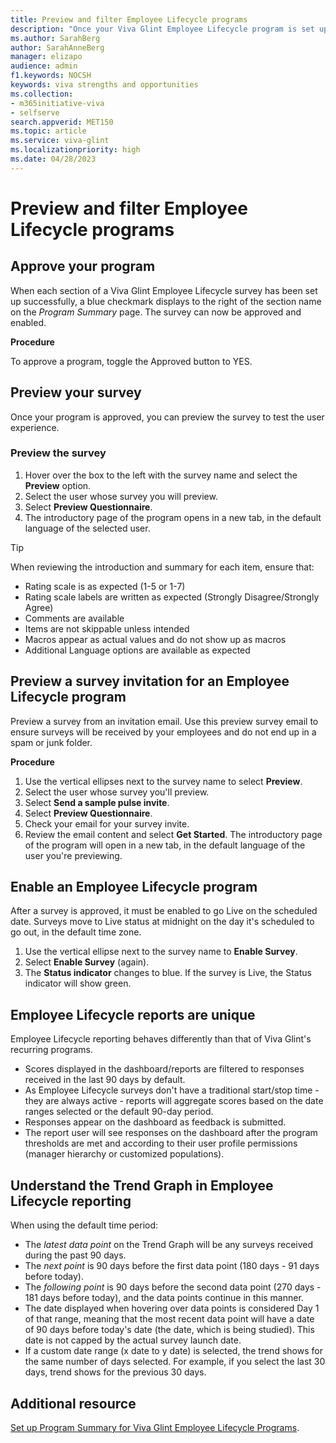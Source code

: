 ```yaml
---
title: Preview and filter Employee Lifecycle programs 
description: "Once your Viva Glint Employee Lifecycle program is set up, take these steps to set it live or edit it."
ms.author: SarahBerg
author: SarahAnneBerg
manager: elizapo
audience: admin
f1.keywords: NOCSH
keywords: viva strengths and opportunities
ms.collection:  
- m365initiative-viva
- selfserve 
search.appverid: MET150 
ms.topic: article
ms.service: viva-glint
ms.localizationpriority: high
ms.date: 04/28/2023
---
```


# Preview and filter Employee Lifecycle programs 

## Approve your program 

When each section of a Viva Glint Employee Lifecycle survey has been set up successfully, a blue checkmark displays to the right of the section name on the *Program Summary* page. The survey can now be approved and enabled. 

**Procedure** 

To approve a program, toggle the Approved button to YES. 

## Preview your survey  

Once your program is approved, you can preview the survey to test the user experience. 

### Preview the survey 

1. Hover over the box to the left with the survey name and select the **Preview** option. 
2. Select the user whose survey you will preview.  
3. Select **Preview Questionnaire**. 
4. The introductory page of the program opens in a new tab, in the default language of the selected user.  

>[!TIP]
> When reviewing the introduction and summary for each item, ensure that:
> - Rating scale is as expected (1-5 or 1-7) 
> - Rating scale labels are written as expected (Strongly Disagree/Strongly Agree)
> - Comments are available 
> - Items are not skippable unless intended 
> - Macros appear as actual values and do not show up as macros 
> - Additional Language options are available as expected 

## Preview a survey invitation for an Employee Lifecycle program 

Preview a survey from an invitation email. Use this preview survey email to ensure surveys will be received by your employees and do not end up in a spam or junk folder. 

**Procedure** 

1. Use the vertical ellipses next to the survey name to select **Preview**. 
2. Select the user whose survey you'll preview.  
3. Select **Send a sample pulse invite**.  
4. Select **Preview Questionnaire**. 
5. Check your email for your survey invite. 
6. Review the email content and select **Get Started**. The introductory page of the program will open in a new tab, in the default language of the user you're previewing. 

## Enable an Employee Lifecycle program 

After a survey is approved, it must be enabled to go Live on the scheduled date. Surveys move to Live status at midnight on the day it's scheduled to go out, in the default time zone. 

1. Use the vertical ellipse next to the survey name to **Enable Survey**. 
2. Select **Enable Survey** (again).  
3. The **Status indicator** changes to blue. If the survey is Live, the Status indicator will show green. 

## Employee Lifecycle reports are unique 

Employee Lifecycle reporting behaves differently than that of Viva Glint's recurring programs. 

- Scores displayed in the dashboard/reports are filtered to responses received in the last 90 days by default. 
- As Employee Lifecycle surveys don't have a traditional start/stop time - they are always active - reports will aggregate scores based on the date ranges selected or the default 90-day period.  
- Responses appear on the dashboard as feedback is submitted. 
- The report user will see responses on the dashboard after the program thresholds are met and according to their user profile permissions (manager hierarchy or customized populations). 

## Understand the Trend Graph in Employee Lifecycle reporting 

When using the default time period: 

- The *latest data point* on the Trend Graph will be any surveys received during the past 90 days. 
- The *next point* is 90 days before the first data point (180 days - 91 days before today). 
- The *following point* is 90 days before the second data point (270 days - 181 days before today), and the data points continue in this manner.  
- The date displayed when hovering over data points is considered Day 1 of that range, meaning that the most recent data point will have a date of 90 days before today's date (the date, which is being studied). This date is not capped by the actual survey launch date. 
- If a custom date range (x date to y date) is selected, the trend shows for the same number of days selected. For example, if you select the last 30 days, trend shows for the previous 30 days. 

## Additional resource

[Set up Program Summary for Viva Glint Employee Lifecycle Programs](https://www.microsoft.com/).
 







